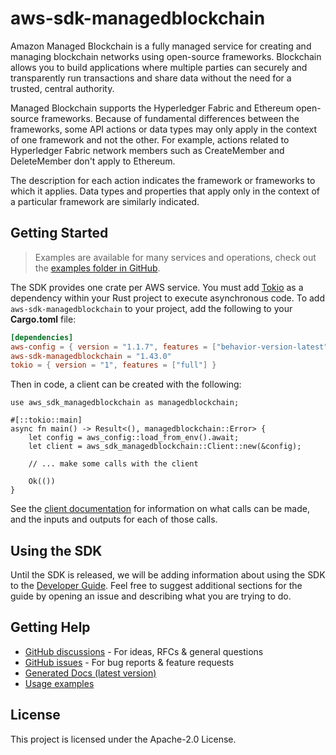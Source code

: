 # aws-sdk-managedblockchain

Amazon Managed Blockchain is a fully managed service for creating and managing blockchain networks using open-source frameworks. Blockchain allows you to build applications where multiple parties can securely and transparently run transactions and share data without the need for a trusted, central authority.

Managed Blockchain supports the Hyperledger Fabric and Ethereum open-source frameworks. Because of fundamental differences between the frameworks, some API actions or data types may only apply in the context of one framework and not the other. For example, actions related to Hyperledger Fabric network members such as CreateMember and DeleteMember don't apply to Ethereum.

The description for each action indicates the framework or frameworks to which it applies. Data types and properties that apply only in the context of a particular framework are similarly indicated.

## Getting Started

> Examples are available for many services and operations, check out the
> [examples folder in GitHub](https://github.com/awslabs/aws-sdk-rust/tree/main/examples).

The SDK provides one crate per AWS service. You must add [Tokio](https://crates.io/crates/tokio)
as a dependency within your Rust project to execute asynchronous code. To add `aws-sdk-managedblockchain` to
your project, add the following to your **Cargo.toml** file:

```toml
[dependencies]
aws-config = { version = "1.1.7", features = ["behavior-version-latest"] }
aws-sdk-managedblockchain = "1.43.0"
tokio = { version = "1", features = ["full"] }
```

Then in code, a client can be created with the following:

```rust,no_run
use aws_sdk_managedblockchain as managedblockchain;

#[::tokio::main]
async fn main() -> Result<(), managedblockchain::Error> {
    let config = aws_config::load_from_env().await;
    let client = aws_sdk_managedblockchain::Client::new(&config);

    // ... make some calls with the client

    Ok(())
}
```

See the [client documentation](https://docs.rs/aws-sdk-managedblockchain/latest/aws_sdk_managedblockchain/client/struct.Client.html)
for information on what calls can be made, and the inputs and outputs for each of those calls.

## Using the SDK

Until the SDK is released, we will be adding information about using the SDK to the
[Developer Guide](https://docs.aws.amazon.com/sdk-for-rust/latest/dg/welcome.html). Feel free to suggest
additional sections for the guide by opening an issue and describing what you are trying to do.

## Getting Help

* [GitHub discussions](https://github.com/awslabs/aws-sdk-rust/discussions) - For ideas, RFCs & general questions
* [GitHub issues](https://github.com/awslabs/aws-sdk-rust/issues/new/choose) - For bug reports & feature requests
* [Generated Docs (latest version)](https://awslabs.github.io/aws-sdk-rust/)
* [Usage examples](https://github.com/awslabs/aws-sdk-rust/tree/main/examples)

## License

This project is licensed under the Apache-2.0 License.

